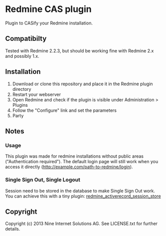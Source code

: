 # Redmine CAS plugin

Plugin to CASify your Redmine installation.

## Compatibilty

Tested with Redmine 2.2.3, but should be working fine with Redmine 2.x and possibly 1.x.

## Installation

1. Download or clone this repository and place it in the Redmine plugin directory
2. Restart your webserver
3. Open Redmine and check if the plugin is visible under Administration > Plugins
4. Follow the "Configure" link and set the parameters
5. Party

## Notes

### Usage

This plugin was made for redmine installations without public areas ("Authentication required").
The default login page will still work when you access it directly (http://example.com/path-to-redmine/login).

### Single Sign Out, Single Logout

Session need to be stored in the database to make Single Sign Out work.
You can achieve this with a tiny plugin: [redmine_activerecord_session_store](https://github.com/pencil/redmine_activerecord_session_store)

## Copyright

Copyright (c) 2013 Nine Internet Solutions AG. See LICENSE.txt for further details.
